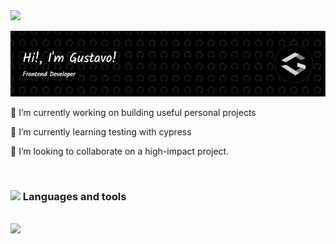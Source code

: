 <img src="https://user-images.githubusercontent.com/74038190/214644152-52f47eb3-5e31-4f47-8758-05c9468d5596.gif" width="30">

![Header](./images/github-header-image.png)

🔭 I’m currently working on building useful personal projects

🌱 I’m currently learning testing with cypress

👯 I’m looking to collaborate on a high-impact project.

<br>

### <img src="https://user-images.githubusercontent.com/74038190/212744289-c46f1717-bfc9-4724-8ef3-4b08e3583110.gif" width="20"> Languages and tools

<br>

  <img src="https://skillicons.dev/icons?i=html,css,js,ts,react,redux,sass,tailwind,materialui,nextjs,figma,git,jest,netlify,vercel,regex,vite,postman,webpack,vscode,eslint&perline=10"       width="400"/>
